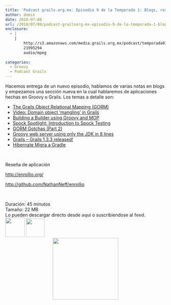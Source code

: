 ```yaml
---
title: 'Podcast grails.org.mx: Episodio 9 de la Temporada 1: Blogs, resenas de aplicaciones OpenSource'
author: domix
date: 2010-07-08
url: /2010/07/08/podcast-grailsorg-mx-episodio-9-de-la-temporada-1-blogs-resenas-de-aplicaciones-opensource/
enclosure:
  - |
    |
        http://s3.amazonaws.com/media.grails.org.mx/podcast/temporada01/01x09.mp3
        21995294
        audio/mpeg
        
categories:
  - Groovy
  - Podcast Grails
---
```

Hacemos entrega de un nuevo episodio, hablamos de varias notas en blogs y empezamos una secci&oacute;n nueva en la cual hablaremos de aplicaciones hechas en Groovy o Grails. Los temas a detalle son:

  * <a href='https://www.packtpub.com/article/the-grails-object-relational-mapping-gorm' target='_blank'>The Grails Object Relational Mapping (GORM)</a>
  * <a href='http://java.dzone.com/videos/video-grails' target='_blank'>Video: Domain object &#8216;mangling&#8217; in Grails</a>
  * <a href='http://www.grailstutorials.com/tutorial/details/1462' target='_blank'>Building a Builder using Groovy and MOP</a>
  * <a href='http://mrhaki.blogspot.com/2010/06/spock-spotlight-introduction-to-spock.html' target='_blank'>Spock Spotlight: Introduction to Spock Testing</a>
  * <a href='http://blog.springsource.com/2010/07/02/gorm-gotchas-part-2' target='_blank'>GORM Gotchas (Part 2)</a>
  * <a href='http://jadn.com/~bob/#A20100708-111851.art' target='_blank'>Groovy web server using only the JDK in 8 lines</a>
  * <a href='http://grails.org/blog/pledbrook/Grails+1.3.3+released!' target='_blank'>Grails &#8211; Grails 1.3.3 released!</a>
  * <a href='http://community.jboss.org/wiki/Gradlewhy' target='_blank'>Hibernate Migra a Gradle</a>

&nbsp;

Rese&ntilde;a de aplicaci&oacute;n

http://enrollio.org/

http://github.com/NathanNeff/enrollio

&nbsp;

<span style='font-family: verdana, arial, helvetica, sans-serif; font-size: 11px;'> </span>

<p style='padding: 0px; margin: 0px;'>
  Duraci&oacute;n: 45 minutos
</p>

<p style='padding: 0px; margin: 0px;'>
  Tama&ntilde;o: 22 MB
</p>

<p style='padding: 0px; margin: 0px;'>
  Lo pueden descargar directo desde&nbsp;<a style='color: #666666; font-weight: bold; text-decoration: none; margin: 0px;' href='http://s3.amazonaws.com/media.grails.org.mx/podcast/temporada01/01x09.mp3'>aqui</a>&nbsp;o suscribiendose al&nbsp;<a style='color: #666666; font-weight: bold; text-decoration: none; margin: 0px;' href='http://podcast.springhispano.org/grails.xml'>feed</a>.
</p>

<p style='padding: 0px; margin: 0px;'>
  <a style='color: #666666; font-weight: bold; text-decoration: none; margin: 0px;' href='http://phobos.apple.com/WebObjects/MZStore.woa/wa/viewPodcast?id=291350367'><img style='padding: 0px; margin: 0px;' src='http://www.springhispano.org/images/itunesicon.png' alt='' width='61' height='61' /></a>&nbsp;<a style='color: #666666; font-weight: bold; text-decoration: none; margin: 0px;' href='http://podcast.springhispano.org/grails.xml'><img style='padding: 0px; margin: 0px;' src='http://www.springhispano.org/images/rssicon.png' alt='' width='58' height='58' /></a>
</p>

<p class='rtecenter' style='text-align: center; padding: 0px; margin: 0px;'>
  <img style='padding: 0px; margin: 0px;' src='http://s3.amazonaws.com/media.grails.org.mx/podcast/podcast.jpg' alt='' width='206' height='193' />
</p>

&nbsp;

&nbsp;